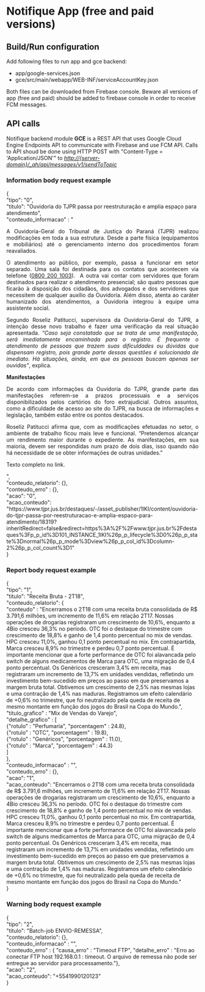<h1>Notifique App (free and paid versions)</h1>
<h2>Build/Run configuration</h2>
Add following files to run app and gce backend:
<ul>
    <li>app/google-services.json</li>
    <li>gce/src/main/webapp/WEB-INF/serviceAccountKey.json</li>
</ul>
Both files can be downloaded from Firebase console.
Beware all versions of app (free and paid) should be added to firebase console in order to receive FCM messages.
<h2>API calls</h2>
Notifique backend module <b>GCE</b> is a REST API that uses Google Cloud Engine Endpoints API to communicate with Firebase and use FCM API.
Calls to API shoud be done using HTTP POST with "Content-Type = 'Application/JSON'" to <u><i>http://{server-domain}/_ah/api/messages/v1/sendToTopic</i></u>
<h3>Information body request example</h3>
{<br>
    "tipo": "0",<br>
    "titulo": "Ouvidoria do TJPR passa por reestruturação e amplia espaço para atendimento",<br>
	"conteudo_informacao" : "<p style='text-align: justify;'><span style='font-size:14px;'>A Ouvidoria-Geral do Tribunal de Justiça do Paraná (TJPR) realizou modificações em toda a sua estrutura. Desde a parte física (equipamentos e mobiliários) até o gerenciamento interno dos procedimentos foram reavaliados.</span></p><p style='text-align: justify;'><span style='font-size:14px;'>O atendimento ao público, por exemplo, passa a funcionar em setor separado. Uma sala foi destinada para os contatos que acontecem via telefone (<u>0800 200 1003</u>).&nbsp; A outra vai contar com servidores que foram destinados para realizar o atendimento presencial; são quatro pessoas que ficarão à disposição dos cidadãos, dos advogados e dos servidores que necessitem de qualquer auxílio da Ouvidoria. Além disso, atenta ao caráter humanizado dos atendimentos, a Ouvidoria integrou à equipe uma assistente social.</span></p><p style='text-align: justify;'><span style='font-size:14px;'>Segundo Roseliz Patitucci, supervisora da Ouvidoria-Geral do TJPR, a intenção desse novo trabalho é fazer uma verificação da real situação apresentada. <i>“Caso seja constatado que se trata de uma manifestação, será imediatamente encaminhada para o registro. É frequente o atendimento de pessoas que trazem suas dificuldades ou dúvidas que dispensam registro, pois grande parte dessas questões é solucionada de imediato. Há situações, ainda, em que as pessoas buscam apenas ser ouvidas”</i>, explica.</span></p><p style='text-align: justify;'><span style='font-size:14px;'><strong>Manifestações</strong></span></p><p style='text-align: justify;'><span style='font-size:14px;'>De acordo com informações da Ouvidoria do TJPR, grande parte das manifestações referem-se a prazos processuais e a serviços disponibilizados pelos cartórios do foro extrajudicial. Outros assuntos, como a dificuldade de acesso ao site do TJPR, na busca de informações e legislação, também estão entre os pontos destacados.</span></p><p style='text-align: justify;'><span style='font-size:14px;'>Roseliz Patitucci afirma que, com as modificações efetuadas no setor, o ambiente de trabalho ficou mais leve e funcional. “Pretendemos alcançar um rendimento maior durante o expediente. As manifestações, em sua maioria, devem ser respondidas num prazo de dois dias, isso quando não há necessidade de se obter informações de outras unidades.”</span></p><p style='text-align: justify;'><span style='font-size:14px;'><p style='text-align: justify;'><span style='font-size:14px;'>Texto completo no link.</span></p>",<br>
    "conteudo_relatorio": {},<br>
    "conteudo_erro" : {},<br>
    "acao": "0",<br>
    "acao_conteudo": "https://www.tjpr.jus.br/destaques/-/asset_publisher/1lKI/content/ouvidoria-do-tjpr-passa-por-reestruturacao-e-amplia-espaco-para-atendimento/18319?inheritRedirect=false&redirect=https%3A%2F%2Fwww.tjpr.jus.br%2Fdestaques%3Fp_p_id%3D101_INSTANCE_1lKI%26p_p_lifecycle%3D0%26p_p_state%3Dnormal%26p_p_mode%3Dview%26p_p_col_id%3Dcolumn-2%26p_p_col_count%3D1"<br>
}
<h3>Report body request example</h3>
{<br>
    "tipo": "1",<br>
    "titulo": "Receita Bruta - 2T18",<br>
    "conteudo_relatorio": {<br>
    	"conteudo" : "Encerramos o 2T18 com uma receita bruta consolidada de R$ 3.791,6 milhões, um incremento de 11,6% em relação 2T17. Nossas operações de drogarias registraram um crescimento de 10,6%, enquanto a 4Bio cresceu 36,3% no período. OTC foi o destaque do trimestre com crescimento de 18,8% e ganho de 1,4 ponto percentual no mix de vendas. HPC cresceu 11,0%, ganhou 0,1 ponto percentual no mix. Em contrapartida, Marca cresceu 8,9% no trimestre e perdeu 0,7 ponto percentual. É importante mencionar que a forte performance de OTC foi alavancada pelo switch de alguns medicamentos de Marca para OTC, uma migração de 0,4 ponto percentual. Os Genéricos cresceram 3,4% em receita, mas registraram um incremento de 13,7% em unidades vendidas, refletindo um investimento bem-sucedido em preços ao passo em que preservamos a margem bruta total. Obtivemos um crescimento de 2,5% nas mesmas lojas e uma contração de 1,4% nas maduras. Registramos um efeito calendário de +0,6% no trimestre, que foi neutralizado pela queda de receita de mesmo montante em função dos jogos do Brasil na Copa do Mundo.",<br>
    	"titulo_grafico" : "Mix de Vendas do Varejo",<br>
    	"detalhe_grafico" : [<br>
    		{"rotulo" : "Perfumaria", "porcentagem" : 24.8},<br>
    		{"rotulo" : "OTC", "porcentagem" : 19.8},<br>
    		{"rotulo" : "Genéricos", "porcentagem" : 11.0},<br>
    		{"rotulo" : "Marca", "porcentagem" : 44.3}<br>
    	]<br>
    },<br>
    "conteudo_informacao" : "",<br>
    "conteudo_erro" : {},<br>
    "acao": "1",<br>
    "acao_conteudo": "Encerramos o 2T18 com uma receita bruta consolidada de R$ 3.791,6 milhões, um incremento de 11,6% em relação 2T17. Nossas operações de drogarias registraram um crescimento de 10,6%, enquanto a 4Bio cresceu 36,3% no período. OTC foi o destaque do trimestre com crescimento de 18,8% e ganho de 1,4 ponto percentual no mix de vendas. HPC cresceu 11,0%, ganhou 0,1 ponto percentual no mix. Em contrapartida, Marca cresceu 8,9% no trimestre e perdeu 0,7 ponto percentual. É importante mencionar que a forte performance de OTC foi alavancada pelo switch de alguns medicamentos de Marca para OTC, uma migração de 0,4 ponto percentual. Os Genéricos cresceram 3,4% em receita, mas registraram um incremento de 13,7% em unidades vendidas, refletindo um investimento bem-sucedido em preços ao passo em que preservamos a margem bruta total. Obtivemos um crescimento de 2,5% nas mesmas lojas e uma contração de 1,4% nas maduras. Registramos um efeito calendário de +0,6% no trimestre, que foi neutralizado pela queda de receita de mesmo montante em função dos jogos do Brasil na Copa do Mundo."<br>
}
<h3>Warning body request example</h3>
{<br>
     "tipo": "2",<br>
     "titulo": "Batch-job ENVIO-REMESSA",<br>
     "conteudo_relatorio": {},<br>
     "conteudo_informacao" : "",<br>
     "conteudo_erro" : { "causa_erro" : "Timeout FTP", "detalhe_erro" : "Erro ao conectar FTP host 192.168.0.1 : timeout. O arquivo de remessa não pode ser entregue ao servidor para processamento."},<br>
     "acao": "2",<br>
     "acao_conteudo": "+5541990120123"<br>
 }
 